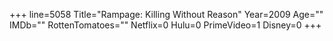 +++
line=5058
Title="Rampage: Killing Without Reason"
Year=2009
Age=""
IMDb=""
RottenTomatoes=""
Netflix=0
Hulu=0
PrimeVideo=1
Disney=0
+++

